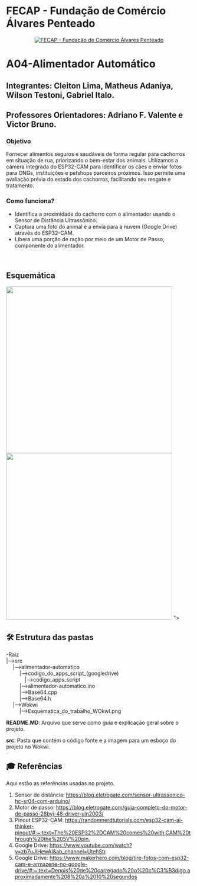 # FECAP - Fundação de Comércio Álvares Penteado

<p align="center">
<a href= "https://www.fecap.br/"><img src="https://encrypted-tbn0.gstatic.com/images?q=tbn:ANd9GcRhZPrRa89Kma0ZZogxm0pi-tCn_TLKeHGVxywp-LXAFGR3B1DPouAJYHgKZGV0XTEf4AE&usqp=CAU" alt="FECAP - Fundação de Comércio Álvares Penteado" border="0"></a>
</p>

# A04-Alimentador Automático

## Integrantes: Cleiton Lima, Matheus Adaniya, Wilson Testoni, Gabriel Italo.

## Professores Orientadores: Adriano F. Valente e Victor Bruno.

### Objetivo
Fornecer alimentos seguros e saudáveis de forma regular para cachorros em situação de rua, priorizando o bem-estar dos animais. Utilizamos a câmera integrada do ESP32-CAM para identificar os cães e enviar fotos para ONGs, instituições e petshops parceiros próximos. Isso permite uma avaliação prévia do estado dos cachorros, facilitando seu resgate e tratamento.

### Como funciona?

* Identifica a proximidade do cachorro com o alimentador usando o Sensor de Distância Ultrassônico.<br>
* Captura uma foto do animal e a envia para a nuvem (Google Drive) através do ESP32-CAM.<br>
* Libera uma porção de ração por meio de um Motor de Passo, componente do alimentador.<br>
<br>

## Esquemática
<div>
  <img style="height: 450px;" src="https://github.com/wilsontestoni/projeto-integrador_IOT/assets/126810960/d8f80d70-5253-4dd7-ad05-22938c74eb43">
  <br />
  <img style="height: 450px;" src="https://github.com/wilsontestoni/projeto-integrador_IOT/assets/126810960/77d62e0c-3bf7-40c5-92a0-140979ec1540">
">
</div>




## 🛠 Estrutura das pastas

-Raiz<br>
|-->src<br>
  &emsp;  |-->alimentador-automatico<br>
  &emsp; &emsp; |-->codigo_do_apps_script_(googledrive)<br>
  &emsp; &emsp; &emsp;|-->codigo_apps_script<br>
  &emsp; &emsp; |-->alimentador-automatico.ino<br>
  &emsp; &emsp; |-->Base64.cpp<br>
  &emsp; &emsp; |-->Base64.h<br>
  &emsp;  |-->Wokwi<br>
  &emsp; &emsp; |-->Esquematica_do_trabalho_WOkwI.png<br>
  
<b>README.MD</b>: Arquivo que serve como guia e explicação geral sobre o projeto.

<b>src</b>: Pasta que contém o código fonte e a imagem para um esboço do projeto no Wokwi.

## 🎓 Referências

Aqui estão as referências usadas no projeto.

1. Sensor de distância: <https://blog.eletrogate.com/sensor-ultrassonico-hc-sr04-com-arduino/>
2. Motor de passo: <https://blog.eletrogate.com/guia-completo-do-motor-de-passo-28byj-48-driver-uln2003/>
3. Pinout ESP32-CAM: <https://randomnerdtutorials.com/esp32-cam-ai-thinker-pinout/#:~:text=The%20ESP32%2DCAM%20comes%20with,CAM%20through%20the%205V%20pin.>
4. Google Drive: <https://www.youtube.com/watch?v=zb7uJlHewAI&ab_channel=UtehStr>
5. Google Drive: <https://www.makerhero.com/blog/tire-fotos-com-esp32-cam-e-armazene-no-google-drive/#:~:text=Depois%20de%20carregado%20o%20c%C3%B3digo,aproximadamente%208%20a%2010%20segundos>


